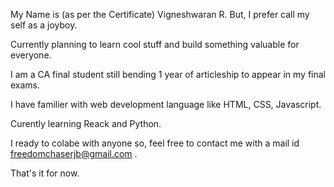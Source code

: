My Name is (as per the Certificate) Vigneshwaran R. But, I prefer call my self as a joyboy.

Currently planning to learn cool stuff and build something valuable for everyone.

I am a CA final student still bending 1 year of articleship to appear in my final exams.

I have familier with web development language like HTML, CSS, Javascript.

Curently learning Reack and Python.

I ready to colabe with anyone so, feel free to contact me with a mail id freedomchaserjb@gmail.com .

That's it for now.
